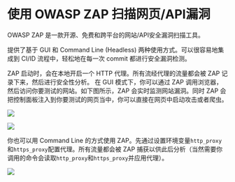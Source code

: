 # 使用 OWASP ZAP 扫描网页/API漏洞

OWASP ZAP 是一款开源、免费和跨平台的网站/API安全漏洞扫描工具。

提供了基于 GUI 和 Command Line \(Headless\) 两种使用方式。可以很容易地集成到 CI/ID 流程中，轻松地在每一次 commit 都进行安全漏洞检测。

ZAP 启动时，会在本地开启一个 HTTP 代理。所有流经代理的流量都会被 ZAP 记录下来，然后进行安全性分析。 在 GUI 模式下，你可以通过 ZAP 调用浏览器，然后访问你要测试的网站。如下图所示，ZAP 会实时监测网站漏洞。同时 ZAP 会把控制面板注入到你要测试的网页当中，你可以直接在网页中启动攻击或者爬虫。

![](https://github.com/lawrenceching/gitbook/tree/08ca4a5916c8a2e72e3b5fa1ed045f6801420062/static/8D341DDF-59CC-42E3-BEDF-E28D95865E6E.png)

![](https://github.com/lawrenceching/gitbook/tree/08ca4a5916c8a2e72e3b5fa1ed045f6801420062/static/08691F28-8222-4931-A2C9-09E195FCA3EA.png)

你也可以用 Command Line 的方式使用 ZAP。先通过设置环境变量`http_proxy`和`https_proxy`配置代理。所有流量都会被 ZAP 捕获以供此后分析（当然需要你调用的命令会读取`http_proxy`和`https_proxy`并应用代理）。

![](https://github.com/lawrenceching/gitbook/tree/08ca4a5916c8a2e72e3b5fa1ed045f6801420062/static/F6494619-4C96-4EC4-80C0-145CBDA24171.png)

